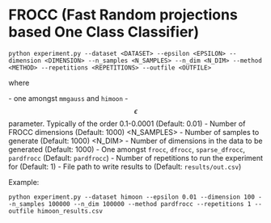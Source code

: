 # FROCC (Fast Random projections based One Class Classifier)
 
 ```
 python experiment.py --dataset <DATASET> --epsilon <EPSILON> --dimension <DIMENSION> --n_samples <N_SAMPLES> --n_dim <N_DIM> --method <METHOD> --repetitions <REPETITIONS> --outfile <OUTFILE>
 ```
 
 where 
 
 <DATASET> - one amongst ``mmgauss`` and ``himoon``
 <EPSILON> - $$\epsilon$$ parameter. Typically of the order 0.1-0.0001 (Default: 0.01)
 <DIMENSION> - Number of FROCC dimensions (Default: 1000)
 <N_SAMPLES> - Number of samples to generate (Default: 1000)
 <N_DIM> - Number of dimensions in the data to be generated (Default: 1000)
 <METHOD> - One amongst `frocc`, `dfrocc`, `sparse_dfrocc`, `pardfrocc` (Default: `pardfrocc`)
 <REPETITIONS> - Number of repetitions to run the experiment for (Default: 1)
 <OUTFILE> - File path to write results to (Default: `results/out.csv`)
 
 Example:
 ```
 python experiment.py --dataset himoon --epsilon 0.01 --dimension 100 --n_samples 100000 --n_dim 100000 --method pardfrocc --repetitions 1 --outfile himoon_results.csv
 ```
